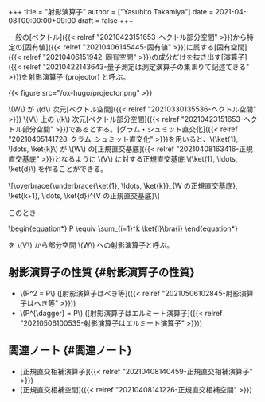 +++
title = "射影演算子"
author = ["Yasuhito Takamiya"]
date = 2021-04-08T00:00:00+09:00
draft = false
+++

一般の[ベクトル]({{< relref "20210423151653-ヘクトル部分空間" >}})から特定の[固有値]({{< relref "20210406145445-固有値" >}})に属する[固有空間]({{< relref "20210406151942-固有空間" >}})の成分だけを抜き出す[演算子]({{< relref "20210422143643-量子測定は測定演算子の集まりて記述てきる" >}})を射影演算子 (projector) と呼ぶ。

{{< figure src="/ox-hugo/projector.png" >}}

\\(W\\) が \\(d\\) 次元[ベクトル空間]({{< relref "20210330135536-ヘクトル空間" >}}) \\(V\\) 上の \\(k\\) 次元[ベクトル部分空間]({{< relref "20210423151653-ヘクトル部分空間" >}})であるとする。[グラム・シュミット直交化]({{< relref "20210405141728-クラム_シュミット直交化" >}})を用いると、\\(\ket{1}, \ldots, \ket{k}\\) が \\(W\\) の[正規直交基底]({{< relref "20210408163416-正規直交基底" >}})となるように \\(V\\) に対する正規直交基底 \\(\ket{1}, \ldots, \ket{d}\\) を作ることができる。

\\[\overbrace{\underbrace{\ket{1}, \ldots, \ket{k}}\_{W の正規直交基底}, \ket{k+1}, \ldots, \ket{d}}^{V の正規直交基底}\\]

このとき

\begin{equation\*}
P \equiv \sum\_{i=1}^k \ket{i}\bra{i}
\end{equation\*}

を \\(V\\) から部分空間 \\(W\\) への射影演算子と呼ぶ。


## 射影演算子の性質 {#射影演算子の性質}

-   \\(P^2 = P\\) ([射影演算子はべき等]({{< relref "20210506102845-射影演算子はへき等" >}}))
-   \\(P^{\dagger} = P\\) ([射影演算子はエルミート演算子]({{< relref "20210506100535-射影演算子はエルミート演算子" >}}))


## 関連ノート {#関連ノート}

-   [正規直交相補演算子]({{< relref "20210408140459-正規直交相補演算子" >}})
-   [正規直交相補空間]({{< relref "20210408141226-正規直交相補空間" >}})
